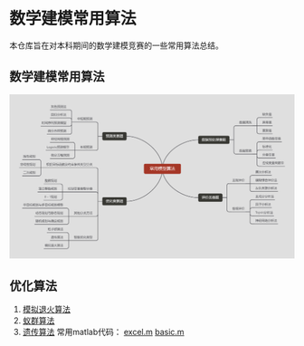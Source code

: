 # 数学建模常用算法
 本仓库旨在对本科期间的数学建模竞赛的一些常用算法总结。
 ## 数学建模常用算法
 ![Alt text](%E9%99%84%E4%BB%B6/%E5%B8%B8%E7%94%A8%E6%A8%A1%E5%9E%8B%E7%AE%97%E6%B3%95.png)
 ## 优化算法
 1. [模拟退火算法](https://github.com/HDZ12/Mathematical-modeling/blob/main/%E4%BC%98%E5%8C%96%E7%AE%97%E6%B3%95/%E6%A8%A1%E6%8B%9F%E9%80%80%E7%81%AB%E7%AE%97%E6%B3%95/%E6%A8%A1%E6%8B%9F%E9%80%80%E7%81%AB%E7%AE%97%E6%B3%95.md)
 2. [蚁群算法](https://github.com/HDZ12/Mathematical-modeling/blob/main/%E4%BC%98%E5%8C%96%E7%AE%97%E6%B3%95/%E8%9A%81%E7%BE%A4%E7%AE%97%E6%B3%95.md)
 3. [遗传算法](https://github.com/HDZ12/Mathematical-modeling/blob/main/%E4%BC%98%E5%8C%96%E7%AE%97%E6%B3%95/%E9%81%97%E4%BC%A0%E7%AE%97%E6%B3%95/%E9%81%97%E4%BC%A0%E7%AE%97%E6%B3%95.md)
 常用matlab代码：
 [excel.m](https://github.com/HDZ12/Mathematical-modeling/blob/main/excel.m)
 [basic.m](https://github.com/HDZ12/Mathematical-modeling/blob/main/basic.m)
 
